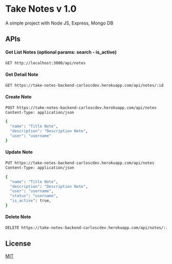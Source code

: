 # Take Notes v 1.0

A simple project with Node JS, Express, Mongo DB

## APIs

#### Get List Notes (optional params: search - is_active)

```bash
GET http://localhost:3000/api/notes
```
#### Get Detail Note

```bash
GET https://take-notes-backend-carloscdev.herokuapp.com/api/notes/:id
```
#### Create Note

```bash
POST https://take-notes-backend-carloscdev.herokuapp.com/api/notes
Content-Type: application/json

{
  "name": "Title Note",
  "description": "Description Note",
  "user": "username"
}
```
#### Update Note

```bash
PUT https://take-notes-backend-carloscdev.herokuapp.com/api/notes
Content-Type: application/json

{
  "name": "Title Note",
  "description": "Description Note",
  "user": "username",
  "status": "username",
  "is_active": true,
}
```
#### Delete Note

```bash
DELETE https://take-notes-backend-carloscdev.herokuapp.com/api/notes/:id
```

## License
[MIT](https://choosealicense.com/licenses/mit/)
